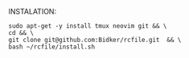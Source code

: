 INSTALATION:

    sudo apt-get -y install tmux neovim git && \
    cd && \
    git clone git@github.com:Bidker/rcfile.git  && \
    bash ~/rcfile/install.sh
